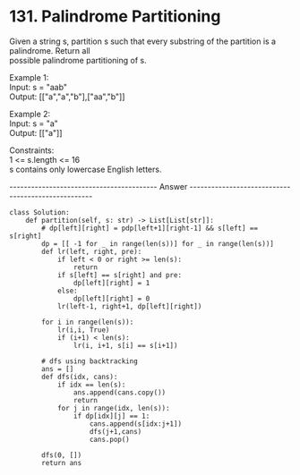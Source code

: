 # 131. Palindrome Partitioning

Given a string s, partition s such that every substring of the partition is a palindrome. Return all  
possible palindrome partitioning of s.  

Example 1:  
Input: s = "aab"  
Output: [["a","a","b"],["aa","b"]]  

Example 2:  
Input: s = "a"  
Output: [["a"]]  

Constraints:  
1 <= s.length <= 16  
s contains only lowercase English letters.  

----------------------------------------- Answer ---------------------------------------------------  

```Python3
class Solution:
    def partition(self, s: str) -> List[List[str]]:
        # dp[left][right] = pdp[left+1][right-1] && s[left] == s[right] 
        dp = [[ -1 for _ in range(len(s))] for _ in range(len(s))]
        def lr(left, right, pre):
            if left < 0 or right >= len(s):
                return
            if s[left] == s[right] and pre:
                dp[left][right] = 1
            else:
                dp[left][right] = 0        
            lr(left-1, right+1, dp[left][right])
        
        for i in range(len(s)):
            lr(i,i, True)
            if (i+1) < len(s):
                lr(i, i+1, s[i] == s[i+1])
        
        # dfs using backtracking        
        ans = []
        def dfs(idx, cans):
            if idx == len(s):
                ans.append(cans.copy())
                return
            for j in range(idx, len(s)):
                if dp[idx][j] == 1:
                    cans.append(s[idx:j+1])
                    dfs(j+1,cans)
                    cans.pop()

        dfs(0, [])
        return ans
```  

